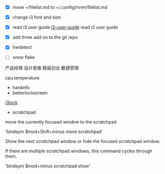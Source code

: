 - [x] move ~/filelist.md to ~/.config/nvim/filelist.md
- [x] change i3 font and size
- [x] read i3 user guide
    [i3-user-guide](https://i3wm.org/docs/userguide.html#_opening_terminals_and_moving_around) read i3 user guide
- [x] add three add on to the git repo
- [x] hwdetect

- [ ] snow flake

产品经理
设计思维
精益创业
敏捷管理


cpu temperature


- hardinfo
- betterlockscreen

[i3lock](https://github.com/i3/i3lock)


- scratchpad

move the currently focused window to the scratchpad

'bindsym $mod+Shift+minus move scratchpad'

Show the next scratchpad window or hide the focused scratchpad window.

If there are multiple scratchpad windows, this command cycles through them.

'bindsym $mod+minus scratchpad show'

